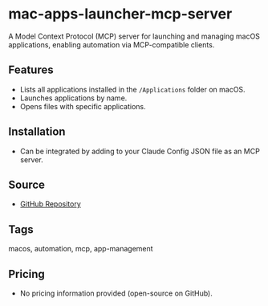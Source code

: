 # mac-apps-launcher-mcp-server

A Model Context Protocol (MCP) server for launching and managing macOS applications, enabling automation via MCP-compatible clients.

## Features
- Lists all applications installed in the `/Applications` folder on macOS.
- Launches applications by name.
- Opens files with specific applications.

## Installation
- Can be integrated by adding to your Claude Config JSON file as an MCP server.

## Source
- [GitHub Repository](https://github.com/JoshuaRileyDev/mac-apps-launcher)

## Tags
macos, automation, mcp, app-management

## Pricing
- No pricing information provided (open-source on GitHub).